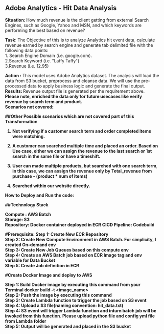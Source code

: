## Adobe Analytics - Hit Data Analysis ##

<b> Situation: </b> How much revenue is the client getting from external Search Engines, such as Google, Yahoo and MSN, and which keywords are performing the best based on revenue?
<br>
<p>
<b> Task: </b> The Objective of this is to analyze Analytics hit event data, calculate revenue earned by search engine 
and generate tab delimited file with the following data points:
<br>1. Search Engine Domain (i.e. google.com).
<br>2.Search Keyword (i.e. "Laffy Taffy")
<br>3.Revenue (i.e. 12.95)
<p>
<b> Action :</b> This model uses Adobe Analytics dataset. The analysis will load the data from S3 bucket, preprocess and cleanse data. 
We will use the pre-processed data to apply business logic and generate the final output.

<br>
<b> Results: </b> Revenue output file is generated per the requirement above.
<b>Please note, enriched the data only for future usecases like verify revenue by search term and product.
<br>
<b> Scenarios not covered: </b>

##Other Possible scenarios which are not covered part of this Transformation

1. Not verifying if a customer search term and order completed items were matching.

2. A customer can searched multiple time and placed an order.
   Based on Use case, either we can assign the revenue to the last search or 1st search in the same file or have a timeshift.
2. User can made multiple products, but searched with one search term, in this case, we can assign the revenue only by Total_revenue from purchase - (product * num of items)
3. Searched within our website directly.

How to Deploy and Run the code:

##Technology Stack

<b>Compute </b>: AWS Batch </br>
<b>Storage</b>: S3</br>
<b>Repository:</b> Docker container deployed in ECR
<b>CICD Pipeline</b>: Codebuild</br>

#Prerequisite:
<b>Step 1:</b> Create New ECR Repository <br>
<b>Step 2:</b> Create New Compute Environment in AWS Batch. For simplicity, I created On-demand env<br>
<b>Step 3:</b> Create New Job Queues based on this compute env<br>
<b>Step 4:</b> Create an AWS Batch job based on ECR Image tag and env variable for Data Bucket<br>
<b>Step 5:</b> Create Job definition in ECR<br>

#Create Docker Image and deploy to AWS

<b>Step 1: </b>Build Docker image by executing this command from your Terminal
docker build -t <image_name> <br>
<b>Step 2:</b> Push the image by executing this command<br>
<b>Step 3:</b> Create Lambda function to trigger the job based on S3 event<br>
<b>Step 4:</b> Upload a S3 file(naming convention: hit_data.txt)<br>
<b>Step 4:</b> S3 event will trigger  Lambda function and inturn batch job will be invoked from this function. Please upload python file and config yml file from Lambda folder <br>
<b>Step 5: </b> Output will be generated and placed in the S3 bucket <br>
